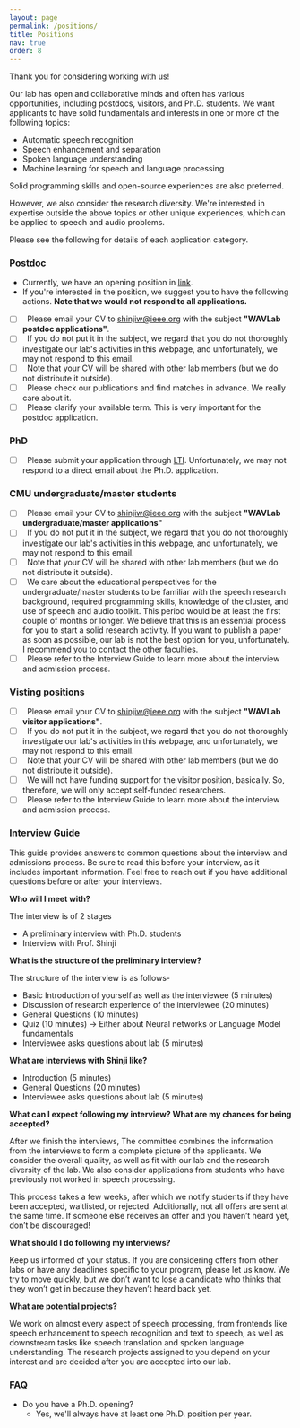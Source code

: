 ```yaml
---
layout: page
permalink: /positions/
title: Positions
nav: true
order: 8
---
```


Thank you for considering working with us!

Our lab has open and collaborative minds and often has various opportunities, including postdocs, visitors, and Ph.D. students. 
We want applicants to have solid fundamentals and interests in one or more of the following topics:

- Automatic speech recognition
- Speech enhancement and separation
- Spoken language understanding
- Machine learning for speech and language processing

Solid programming skills and open-source experiences are also preferred.

However, we also consider the research diversity. We're interested in expertise outside the above topics or other unique experiences, which can be applied to speech and audio problems.

Please see the following for details of each application category.

### Postdoc
- Currently, we have an opening position in [link](https://cmu.wd5.myworkdayjobs.com/en-US/CMU/job/Pittsburgh-PA/Postdoctoral-Research-Associate---Language-Technologies-Institute--LTI---SCS_2016892).
- If you're interested in the position, we suggest you to have the following actions. **Note that we would not respond to all applications.**
- [ ] &nbsp; Please email your CV to shinjiw@ieee.org with the subject **"WAVLab postdoc applications"**.
- [ ] &nbsp; If you do not put it in the subject, we regard that you do not thoroughly investigate our lab's activities in this webpage, and unfortunately, we may not respond to this email.
- [ ] &nbsp; Note that your CV will be shared with other lab members (but we do not distribute it outside).
- [ ] &nbsp; Please check our publications and find matches in advance. We really care about it.
- [ ] &nbsp; Please clarify your available term. This is very important for the postdoc application.

### PhD

- [ ] &nbsp; Please submit your application through [LTI](https://www.lti.cs.cmu.edu/apply-lti). Unfortunately, we may not respond to a direct email about the Ph.D. application.

### CMU undergraduate/master students

- [ ] &nbsp; Please email your CV to shinjiw@ieee.org with the subject **"WAVLab undergraduate/master applications"**
- [ ] &nbsp; If you do not put it in the subject, we regard that you do not thoroughly investigate our lab's activities in this webpage, and unfortunately, we may not respond to this email.
- [ ] &nbsp; Note that your CV will be shared with other lab members (but we do not distribute it outside).
- [ ] &nbsp; We care about the educational perspectives for the undergraduate/master students to be familiar with the speech research background, required programming skills, knowledge of the cluster, and use of speech and audio toolkit. This period would be at least the first couple of months or longer. We believe that this is an essential process for you to start a solid research activity. If you want to publish a paper as soon as possible, our lab is not the best option for you, unfortunately. I recommend you to contact the other faculties.
- [ ] &nbsp; Please refer to the Interview Guide to learn more about the interview and admission process. 

### Visting positions

- [ ] &nbsp; Please email your CV to shinjiw@ieee.org with the subject **"WAVLab visitor applications"**.
- [ ] &nbsp; If you do not put it in the subject, we regard that you do not thoroughly investigate our lab's activities in this webpage, and unfortunately, we may not respond to this email.
- [ ] &nbsp; Note that your CV will be shared with other lab members (but we do not distribute it outside).
- [ ] &nbsp; We will not have funding support for the visitor position, basically. So, therefore, we will only accept self-funded researchers.
- [ ] &nbsp; Please refer to the Interview Guide to learn more about the interview and admission process. 

### Interview Guide
This guide provides answers to common questions about the interview and admissions process. Be sure to read this before your interview, as it includes important information. Feel free to reach out if you have additional questions before or after your interviews.

**Who will I meet with?**

The interview is of 2 stages
- A preliminary interview with Ph.D. students
- Interview with Prof. Shinji

**What is the structure of the preliminary interview?**

The structure of the interview is as follows-
- Basic Introduction of yourself as well as the interviewee (5 minutes)
- Discussion of research experience of the interviewee (20 minutes)
- General Questions (10 minutes)
- Quiz (10 minutes) -> Either about Neural networks or Language Model fundamentals
- Interviewee asks questions about lab (5 minutes)

**What are interviews with Shinji like?**

- Introduction (5 minutes)
- General Questions (20 minutes)
- Interviewee asks questions about lab (5 minutes)

**What can I expect following my interview? What are my chances for being accepted?**

After we finish the interviews, The committee combines the information from the interviews to form a complete picture of the applicants. We consider the overall quality, as well as fit with our lab and the research diversity of the lab. We also consider applications from students who have previously not worked in speech processing.

This process takes a few weeks, after which we notify students if they have been accepted, waitlisted, or rejected. Additionally, not all offers are sent at the same time. If someone else receives an offer and you haven’t heard yet, don’t be discouraged!

**What should I do following my interviews?**

Keep us informed of your status. If you are considering offers from other labs or have any deadlines specific to your program, please let us know. We try to move quickly, but we don’t want to lose a candidate who thinks that they won’t get in because they haven’t heard back yet.

**What are potential projects?**

We work on almost every aspect of speech processing, from frontends like speech enhancement to speech recognition and text to speech, as well as downstream tasks like speech translation and spoken language understanding. The research projects assigned to you depend on your interest and are decided after you are accepted into our lab.

### FAQ

- Do you have a Ph.D. opening?
  - Yes, we'll always have at least one Ph.D. position per year. 
